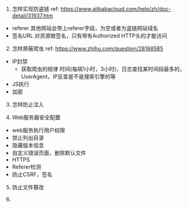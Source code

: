 1. 怎样实现防盗链
ref: https://www.alibabacloud.com/help/zh/doc-detail/31937.htm
- referer
  其他网站会带上referer字段，为空或者为盗链网站域名
- 签名URL
  对资源做签名，只有带有Authorized HTTP头的才能访问

2. 怎样屏蔽爬虫
ref: https://www.zhihu.com/question/28168585
- IP封禁
  - 获取爬虫的规律
    时间(每隔1小时，3小时)，日志查找某时间段最多的，UserAgent，IP反查是不是搜索引擎的等
- JS执行
- 加密

3. 怎样防止注入

4. Web服务器安全配置
- web服务执行用户权限
- 禁止列出目录
- 隐藏版本信息
- 自定义错误页面，删除默认文件
- HTTPS
- Referer检测
- 防止CSRF，签名

5. 防止文件篡改

6. 




